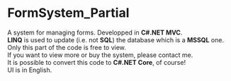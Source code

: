 # FormSystem_Partial
A system for managing forms. Developped in <b>C#.NET MVC</b>.<br />
<b>LINQ</b> is used to update (i.e. not <b>SQL</b>) the database which is a <b>MSSQL</b> one.<br />
Only this part of the code is free to view.<br />
If you want to view more or buy the system, please contact me.<br />
It is possible to convert this code to <b>C#.NET Core</b>, of course!<br />
UI is in English.
